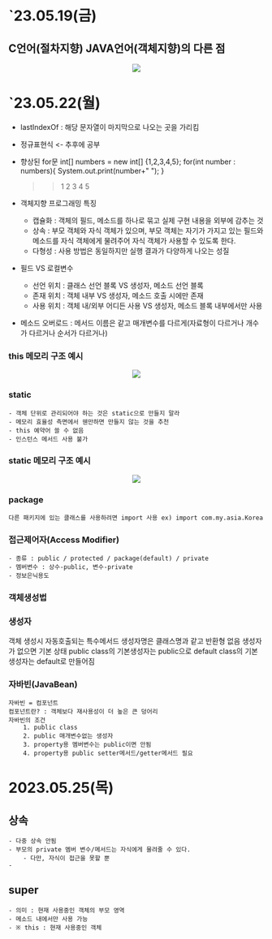 # `23.05.19(금)

## C언어(절차지향) JAVA언어(객체지향)의 다른 점
<p align="center">
    <img src="https://github.com/yelo-o/CNA_JAVA/assets/64743180/d8680942-61c5-40a9-b55f-e8d1318ab639">
</p>


# `23.05.22(월)
- lastIndexOf : 해당 문자열이 마지막으로 나오는 곳을 가리킴

- 정규표현식 <- 추후에 공부 

- 향상된 for문
	int[] numbers = new int[] {1,2,3,4,5};
	for(int number : numbers){
		System.out.print(number+" ");
	}
	>> 1 2 3 4 5
	
- 객체지향 프로그래밍 특징
	- 캡슐화 : 객체의 필드, 메소드를 하나로 묶고 실제 구현 내용을 외부에 감추는 것
	- 상속 : 부모 객체와 자식 객체가 있으며, 부모 객체는 자기가 가지고 있는
			 필드와 메소드를 자식 객체에게 물려주어 자식 객체가 사용할 수 있도록 한다.
	- 다형성 : 사용 방법은 동일하지만 실행 결과가 다양하게 나오는 성질
	
- 필드 VS 로컬변수
	- 선언 위치 : 클래스 선언 블록		   VS 생성자, 메소드 선언 블록
	- 존재 위치 : 객체 내부 			   VS 생성자, 메소드 호출 시에만 존재
	- 사용 위치 : 객체 내/외부 어디든 사용 VS 생성자, 메소드 블록 내부에서만 사용

- 메소드 오버로드 : 메서드 이름은 같고 매개변수를 다르게(자료형이 다르거나 개수가 다르거나 순서가 다르거나)

### this 메모리 구조 예시
<p align="center">
    <img src="https://github.com/yelo-o/CNA_JAVA/assets/64743180/ff4cd0d5-6173-40cf-adbd-c295326cf02b">
</p>


### static
	- 객체 단위로 관리되어야 하는 것은 static으로 만들지 말라
	- 메모리 효율성 측면에서 웬만하면 만들지 않는 것을 추천
	- this 예약어 쓸 수 없음
	- 인스턴스 메서드 사용 불가
	
### static 메모리 구조 예시
<p align="center">
    <img src="https://github.com/yelo-o/CNA_JAVA/assets/64743180/96fd1962-27d2-4a16-ade8-501e5b55c62a">
</p>

### package
	다른 패키지에 있는 클래스를 사용하려면 import 사용 ex) import com.my.asia.Korea
	
### 접근제어자(Access Modifier)
	- 종류 : public / protected / package(default) / private
	- 멤버변수 : 상수-public, 변수-private
	- 정보은닉용도
	
### 객체생성법


### 생성자
객체 생성시 자동호출되는 특수메서드
생성자명은 클래스명과 같고 반환형 없음
생성자가 없으면 기본 상태 
public class의 기본생성자는 public으로
default class의 기본생성자는 default로 만들어짐

### 자바빈(JavaBean)
	자바빈 = 컴포넌트
	컴포넌트란? : 객체보다 재사용성이 더 높은 큰 덩어리
	자바빈의 조건
		1. public class
		2. public 매개변수없는 생성자
		3. property용 멤버변수는 public이면 안됨
		4. property용 public setter메서드/getter메서드 필요

# 2023.05.25(목)

## 상속
	- 다중 상속 안됨
	- 부모의 private 멤버 변수/메서드는 자식에게 물려줄 수 있다.
		- 다만, 자식이 접근을 못할 뿐
	- 
## super	
	- 의미 : 현재 사용중인 객체의 부모 영역
	- 메소드 내에서만 사용 가능
	- ※ this : 현재 사용중인 객체